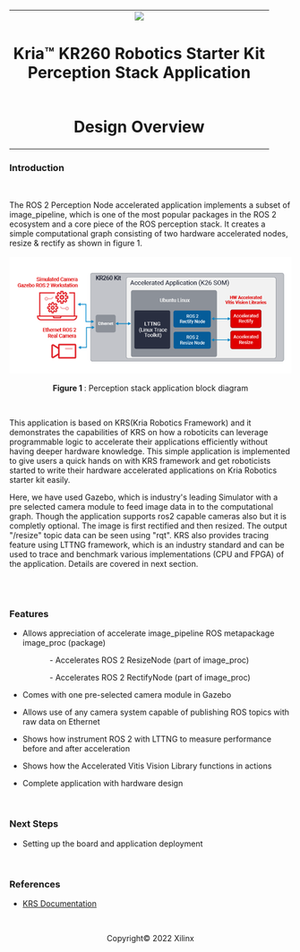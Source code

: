 ﻿<table class="sphinxhide">
 <tr>
   <td align="center"><img src="../../media/xilinx-logo.png" width="30%"/><h1>Kria&trade; KR260 Robotics Starter Kit <br>Perception Stack Application</h1>
   </td>
   </td>
 </tr>
 <tr>
 <td align="center"><h1> Design Overview </h1>

 </td>
 </tr>
</table>

### Introduction
<br>

The ROS 2 Perception Node accelerated application implements a subset of image_pipeline, which is one of the most popular packages in the ROS 2 ecosystem and a core piece of the ROS perception stack. It creates a simple computational graph consisting of two hardware accelerated nodes, resize & rectify as shown in figure 1.
<br>
<br>
<img src="..\media\perception_block_dia.png" >
<p style="text-align: center;"> <b>Figure 1 </b>: Perception stack application block diagram </p>


<br>

This application is based on KRS(Kria Robotics Framework) and it demonstrates the capabilities of KRS on how a roboticits can leverage programmable logic to accelerate their applications efficiently without having deeper hardware knowledge. This simple application is implemented to give users a quick hands on with KRS framework and get roboticists started to write their hardware accelerated applications on Kria Robotics starter kit easily.

Here, we have used Gazebo, which is industry's leading Simulator with a pre selected camera module to feed image data in to the computational graph. Though the application supports ros2 capable cameras also but it is completly optional. The image is first rectified and then resized. The output "/resize" topic data can be seen using "rqt". KRS also provides tracing feature using LTTNG framework, which is an industry standard and can be used to trace and benchmark various implementations (CPU and FPGA) of the application. Details are covered in next section.

<br>
<br>

### Features
* Allows appreciation of accelerate image_pipeline ROS metapackage image_proc (package)

 <p> &emsp; &emsp; &emsp; &emsp; - Accelerates ROS 2 ResizeNode (part of image_proc) </p>
 <p> &emsp; &emsp; &emsp; &emsp; - Accelerates ROS 2 RectifyNode (part of image_proc) </p>
 

* Comes with one pre-selected camera module in Gazebo
 
* Allows use of any camera system capable of publishing ROS topics with raw data on Ethernet

* Shows how instrument ROS 2 with LTTNG to measure performance before and after acceleration

* Shows how the Accelerated Vitis Vision Library functions in actions

* Complete application with hardware design

<br>

### Next Steps
* Setting up the board and application deployment

<br>

### References
* [KRS Documentation](https://xilinx.github.io/KRS/sphinx/build/html/index.html)

<br>


<!---

Licensed under the Apache License, Version 2.0 (the "License"); you may not use this file except in compliance with the License.

You may obtain a copy of the License at http://www.apache.org/licenses/LICENSE-2.0.


Unless required by applicable law or agreed to in writing, software distributed under the License is distributed on an "AS IS" BASIS, WITHOUT WARRANTIES OR CONDITIONS OF ANY KIND, either express or implied. See the License for the specific language governing permissions and limitations under the License.

-->

<p class="sphinxhide" align="center">Copyright&copy; 2022 Xilinx</p>
